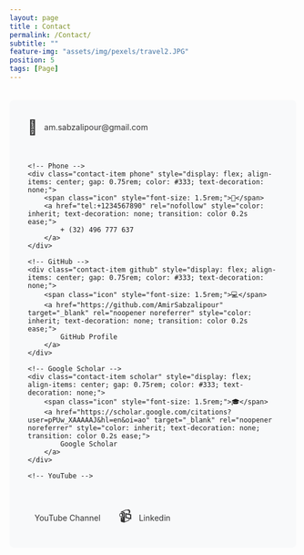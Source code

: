 ```yaml
---
layout: page
title : Contact
permalink: /Contact/
subtitle: "" 
feature-img: "assets/img/pexels/travel2.JPG"
position: 5
tags: [Page]
---
```

<div class="contact-links" style="display: flex; flex-wrap: wrap; gap: 2rem; padding: 2rem; background: #f8f9fa; border-radius: 8px; margin: 2rem 0;">
    <!-- Email -->
    <div class="contact-item email" style="display: flex; align-items: center; gap: 0.75rem; color: #333; text-decoration: none;">
        <span class="icon" style="font-size: 1.6rem;">📧</span>
        <a href="mailto:am.sabzalipour@gmail.com" rel="nofollow" style="color: inherit; text-decoration: none; transition: color 0.2s ease;">
            am.sabzalipour@gmail.com
        </a>
    </div>

    <!-- Phone -->
    <div class="contact-item phone" style="display: flex; align-items: center; gap: 0.75rem; color: #333; text-decoration: none;">
        <span class="icon" style="font-size: 1.5rem;">📱</span>
        <a href="tel:+1234567890" rel="nofollow" style="color: inherit; text-decoration: none; transition: color 0.2s ease;">
            + (32) 496 777 637
        </a>
    </div>

    <!-- GitHub -->
    <div class="contact-item github" style="display: flex; align-items: center; gap: 0.75rem; color: #333; text-decoration: none;">
        <span class="icon" style="font-size: 1.5rem;">💻</span>
        <a href="https://github.com/AmirSabzalipour" target="_blank" rel="noopener noreferrer" style="color: inherit; text-decoration: none; transition: color 0.2s ease;">
            GitHub Profile
        </a>
    </div>

    <!-- Google Scholar -->
    <div class="contact-item scholar" style="display: flex; align-items: center; gap: 0.75rem; color: #333; text-decoration: none;">
        <span class="icon" style="font-size: 1.5rem;">🎓</span>
        <a href="https://scholar.google.com/citations?user=pPUw_XAAAAAJ&hl=en&oi=ao" target="_blank" rel="noopener noreferrer" style="color: inherit; text-decoration: none; transition: color 0.2s ease;">
            Google Scholar
        </a>
    </div>

    <!-- YouTube -->
  <!-- Add Font Awesome CDN -->
<link rel="stylesheet" href="https://cdnjs.cloudflare.com/ajax/libs/font-awesome/6.0.0/css/all.min.css">

<div class="contact-item youtube" style="display: flex; align-items: center; gap: 0.75rem; color: #333; text-decoration: none;">
    <i class="fab fa-youtube" style="font-size: 1.5rem;"></i>
    <a href="https://www.youtube.com/yourchannel" 
       target="_blank" 
       rel="noopener noreferrer" 
       style="color: inherit; text-decoration: none; transition: color 0.2s ease;">
        YouTube Channel
    </a>
</div>


 <div class="contact-item Linkedin" style="display: flex; align-items: center; gap: 0.75rem; color: #333; text-decoration: none;">
        <span class="icon" style="font-size: 1.5rem;">📹</span>
        <a href="https://www.linkedin.com/in/amir-sabzalipour-38464252/" target="_blank" rel="noopener noreferrer" style="color: inherit; text-decoration: none; transition: color 0.2s ease;">
             Linkedin        </a>
    </div>













    
</div>









